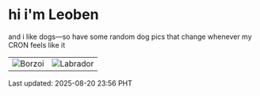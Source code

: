 # hi i'm Leoben

and i like dogs—so have some random dog pics that change whenever my CRON feels like it

|  |  |
|--------|----------|
| ![Borzoi](https://random-dog-vercel.vercel.app/api/random-borzoi?v=1755705412) | ![Labrador](https://random-dog-vercel.vercel.app/api/random-labrador?v=1755705412) |

Last updated: 2025-08-20 23:56 PHT
